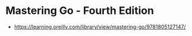 # Mastering Go - Fourth Edition

- https://learning.oreilly.com/library/view/mastering-go/9781805127147/


